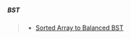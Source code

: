 ##### BST
> - [Sorted Array to Balanced BST](https://www.geeksforgeeks.org/sorted-array-to-balanced-bst/)

